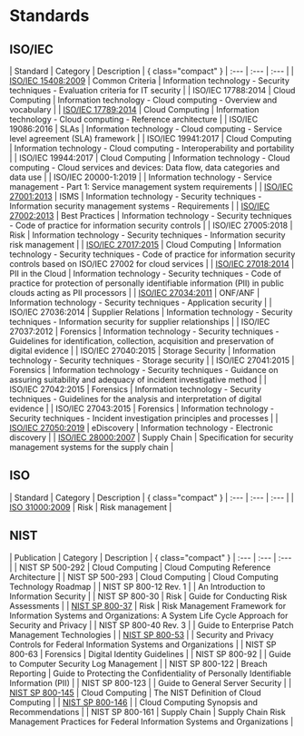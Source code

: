 # Standards

## ISO/IEC

| Standard | Category | Description | { class="compact" }
| :--- | :--- | :--- |
| [ISO/IEC 15408:2009](../standards/auditing-and-assurance/iso-iec-15408-2009.md) | Common Criteria | Information technology - Security techniques - Evaluation criteria for IT security |
| ISO/IEC 17788:2014 | Cloud Computing | Information technology - Cloud computing - Overview and vocabulary |
| [ISO/IEC 17789:2014](../standards/cloud-computing-reference-architecture/iso-iec-17789-2014.md) | Cloud Computing | Information technology - Cloud computing - Reference architecture |
| ISO/IEC 19086:2016 | SLAs | Information technology - Cloud computing - Service level agreement (SLA) framework |
| ISO/IEC 19941:2017 | Cloud Computing | Information technology - Cloud computing - Interoperability and portability |
| ISO/IEC 19944:2017 | Cloud Computing | Information technology - Cloud computing - Cloud services and devices: Data flow, data categories and data use |
| ISO/IEC 20000-1:2019 |  | Information technology - Service management - Part 1: Service management system requirements |
| [ISO/IEC 27001:2013](../standards/security-management-and-controls/iso-iec-27001-2013.md) | ISMS | Information technology - Security techniques - Information security management systems - Requirements |
| [ISO/IEC 27002:2013](../standards/security-management-and-controls/iso-iec-27002-2013.md) | Best Practices | Information technology - Security techniques - Code of practice for information security controls |
| ISO/IEC 27005:2018 | Risk | Information technology - Security techniques - Information security risk management |
| [ISO/IEC 27017:2015](../standards/security-management-and-controls/iso-iec-27017-2015.md) | Cloud Computing | Information technology - Security techniques - Code of practice for information security controls based on ISO/IEC 27002 for cloud services |
| [ISO/IEC 27018:2014](../standards/privacy/iso-iec-27018-2019.md) | PII in the Cloud | Information technology - Security techniques - Code of practice for protection of personally identifiable information (PII) in public clouds acting as PII processors |
| [ISO/IEC 27034:2011](../standards/secure-application-development/iso-iec-27034-2011.md) | ONF/ANF | Information technology - Security techniques - Application security |
| ISO/IEC 27036:2014 | Supplier Relations | Information technology - Security techniques - Information security for supplier relationships |
| ISO/IEC 27037:2012 | Forensics | Information technology - Security techniques - Guidelines for identification, collection, acquisition and preservation of digital evidence |
| ISO/IEC 27040:2015 | Storage Security | Information technology - Security techniques - Storage security |
| ISO/IEC 27041:2015 | Forensics | Information technology - Security techniques - Guidance on assuring suitability and adequacy of incident investigative method |
| ISO/IEC 27042:2015 | Forensics | Information technology - Security techniques - Guidelines for the analysis and interpretation of digital evidence |
| ISO/IEC 27043:2015 | Forensics | Information technology - Security techniques - Incident investigation principles and processes |
| [ISO/IEC 27050:2019](../standards/forensics/iso-iec-27050-2019.md) | eDiscovery | Information technology - Electronic discovery |
| [ISO/IEC 28000:2007](../standards/supply-chain-management/iso-28000-2007.md) | Supply Chain | Specification for security management systems for the supply chain |

## ISO

| Standard | Category | Description | { class="compact" }
| :--- | :--- | :--- |
| [ISO 31000:2009](../standards/risk-management/iso-31000-2018.md) | Risk | Risk management |

## NIST

| Publication | Category | Description | { class="compact" }
| :--- | :--- | :--- |
| NIST SP 500-292 | Cloud Computing | Cloud Computing Reference Architecture |
| NIST SP 500-293 | Cloud Computing | Cloud Computing Technology Roadmap |
| NIST SP 800-12 Rev. 1 |  | An Introduction to Information Security |
| NIST SP 800-30 | Risk | Guide for Conducting Risk Assessments |
| [NIST SP 800-37](../standards/risk-management/nist-sp-800-37.md) | Risk | Risk Management Framework for Information Systems and Organizations: A System Life Cycle Approach for Security and Privacy |
| NIST SP 800-40 Rev. 3 |  | Guide to Enterprise Patch Management Technologies |
| [NIST SP 800-53](../standards/security-management-and-controls/nist-sp-800-53.md) |  | Security and Privacy Controls for Federal Information Systems and Organizations |
| NIST SP 800-63 | Forensics | Digital Identity Guidelines |
| NIST SP 800-92 |  | Guide to Computer Security Log Management |
| NIST SP 800-122 | Breach Reporting | Guide to Protecting the Confidentiality of Personally Identifiable Information \(PII\) |
| NIST SP 800-123 |  | Guide to General Server Security |
| [NIST SP 800-145](../standards/cloud-computing/nist-sp-800-145.md) | Cloud Computing | The NIST Definition of Cloud Computing |
| [NIST SP 800-146](../standards/cloud-computing/nist-sp-800-146.md) |  | Cloud Computing Synopsis and Recommendations |
| NIST SP 800-161 | Supply Chain | Supply Chain Risk Management Practices for Federal Information Systems and Organizations |
